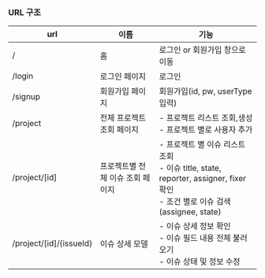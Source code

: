 ### URL 구조

| url | 이름 | 기능 |
| --- | --- | --- |
| / | 홈 | 로그인 or 회원가입 창으로 이동 |
| /login | 로그인 페이지 | 로그인 |
| /signup | 회원가입 페이지 | 회원가입(id, pw, userType 입력) |
| /project | 전체 프로젝트 조회 페이지 | - 프로젝트 리스트 조회,생성<br/>- 프로젝트 별로 사용자 추가 |
| /project/[id] | 프로젝트별 전체 이슈 조회 페이지 | - 프로젝트 별 이슈 리스트 조회 <br/>- 이슈 title, state, reporter, assigner, fixer 확인 <br/> - 조건 별로 이슈 검색(assignee, state) |
| /project/[id]/{issueId} | 이슈 상세 모델 | - 이슈 상세 정보 확인<br/>- 이슈 필드 내용 전체 불러오기<br/>- 이슈 상태 및 정보 수정 |